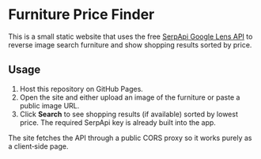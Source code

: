 # Furniture Price Finder

This is a small static website that uses the free [SerpApi Google Lens API](https://serpapi.com/google-lens-api) to reverse image search furniture and show shopping results sorted by price.

## Usage
1. Host this repository on GitHub Pages.
2. Open the site and either upload an image of the furniture or paste a public image URL.
3. Click **Search** to see shopping results (if available) sorted by lowest price.
   The required SerpApi key is already built into the app.

The site fetches the API through a public CORS proxy so it works purely as a client‑side page.
